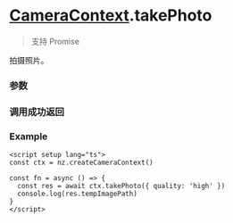 # [CameraContext](./../CameraContext).takePhoto

> <Icon type="success" /> 支持 Promise

拍摄照片。

### 参数

<Props :data="props" options />

### 调用成功返回

<Results :data="results" />

### Example

```vue
<script setup lang="ts">
const ctx = nz.createCameraContext()

const fn = async () => {
  const res = await ctx.takePhoto({ quality: 'high' })
  console.log(res.tempImagePath)
}
</script>
```

<script setup>

const props = [
  {
    name: 'quality',
    type: 'string',
    default: 'normal',
    required: false,
    desc: '成像质量',
    version: '0.1.0',
    types: [
        { type: "high", desc: "高质量" },
        { type: "normal", desc: "普通质量" },
        { type: "low", desc: "低质量" },
    ],
  },
]

const results = [
  {
    name: 'tempImagePath',
    type: 'string',
    desc: '照片文件的临时路径 (本地路径)',
    version: '0.1.0',
  },
]

</script>
